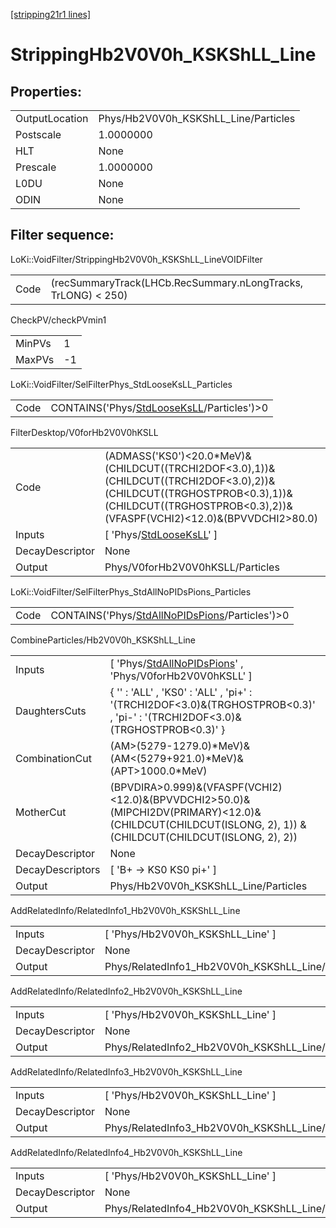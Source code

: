 [[stripping21r1 lines]](./stripping21r1-index)

# StrippingHb2V0V0h_KSKShLL_Line

## Properties:

|                |                                      |
|----------------|--------------------------------------|
| OutputLocation | Phys/Hb2V0V0h_KSKShLL_Line/Particles |
| Postscale      | 1.0000000                            |
| HLT            | None                                 |
| Prescale       | 1.0000000                            |
| L0DU           | None                                 |
| ODIN           | None                                 |

## Filter sequence:

LoKi::VoidFilter/StrippingHb2V0V0h_KSKShLL_LineVOIDFilter

|      |                                                               |
|------|---------------------------------------------------------------|
| Code | (recSummaryTrack(LHCb.RecSummary.nLongTracks, TrLONG) \< 250) |

CheckPV/checkPVmin1

|        |     |
|--------|-----|
| MinPVs | 1   |
| MaxPVs | -1  |

LoKi::VoidFilter/SelFilterPhys_StdLooseKsLL_Particles

|      |                                                                                            |
|------|--------------------------------------------------------------------------------------------|
| Code | CONTAINS('Phys/[StdLooseKsLL](./stripping21r1-commonparticles-stdlooseksll)/Particles')\>0 |

FilterDesktop/V0forHb2V0V0hKSLL

|                 |                                                                                                                                                                                                    |
|-----------------|----------------------------------------------------------------------------------------------------------------------------------------------------------------------------------------------------|
| Code            | (ADMASS('KS0')\<20.0\*MeV)&(CHILDCUT((TRCHI2DOF\<3.0),1))&(CHILDCUT((TRCHI2DOF\<3.0),2))&(CHILDCUT((TRGHOSTPROB\<0.3),1))&(CHILDCUT((TRGHOSTPROB\<0.3),2))&(VFASPF(VCHI2)\<12.0)&(BPVVDCHI2\>80.0) |
| Inputs          | [ 'Phys/[StdLooseKsLL](./stripping21r1-commonparticles-stdlooseksll)' ]                                                                                                                          |
| DecayDescriptor | None                                                                                                                                                                                               |
| Output          | Phys/V0forHb2V0V0hKSLL/Particles                                                                                                                                                                   |

LoKi::VoidFilter/SelFilterPhys_StdAllNoPIDsPions_Particles

|      |                                                                                                      |
|------|------------------------------------------------------------------------------------------------------|
| Code | CONTAINS('Phys/[StdAllNoPIDsPions](./stripping21r1-commonparticles-stdallnopidspions)/Particles')\>0 |

CombineParticles/Hb2V0V0h_KSKShLL_Line

|                  |                                                                                                                                                              |
|------------------|--------------------------------------------------------------------------------------------------------------------------------------------------------------|
| Inputs           | [ 'Phys/[StdAllNoPIDsPions](./stripping21r1-commonparticles-stdallnopidspions)' , 'Phys/V0forHb2V0V0hKSLL' ]                                               |
| DaughtersCuts    | { '' : 'ALL' , 'KS0' : 'ALL' , 'pi+' : '(TRCHI2DOF\<3.0)&(TRGHOSTPROB\<0.3)' , 'pi-' : '(TRCHI2DOF\<3.0)&(TRGHOSTPROB\<0.3)' }                               |
| CombinationCut   | (AM\>(5279-1279.0)\*MeV)&(AM\<(5279+921.0)\*MeV)&(APT\>1000.0\*MeV)                                                                                          |
| MotherCut        | (BPVDIRA\>0.999)&(VFASPF(VCHI2)\<12.0)&(BPVVDCHI2\>50.0)&(MIPCHI2DV(PRIMARY)\<12.0)& (CHILDCUT(CHILDCUT(ISLONG, 2), 1)) & (CHILDCUT(CHILDCUT(ISLONG, 2), 2)) |
| DecayDescriptor  | None                                                                                                                                                         |
| DecayDescriptors | [ 'B+ -\> KS0 KS0 pi+' ]                                                                                                                                   |
| Output           | Phys/Hb2V0V0h_KSKShLL_Line/Particles                                                                                                                         |

AddRelatedInfo/RelatedInfo1_Hb2V0V0h_KSKShLL_Line

|                 |                                                   |
|-----------------|---------------------------------------------------|
| Inputs          | [ 'Phys/Hb2V0V0h_KSKShLL_Line' ]                |
| DecayDescriptor | None                                              |
| Output          | Phys/RelatedInfo1_Hb2V0V0h_KSKShLL_Line/Particles |

AddRelatedInfo/RelatedInfo2_Hb2V0V0h_KSKShLL_Line

|                 |                                                   |
|-----------------|---------------------------------------------------|
| Inputs          | [ 'Phys/Hb2V0V0h_KSKShLL_Line' ]                |
| DecayDescriptor | None                                              |
| Output          | Phys/RelatedInfo2_Hb2V0V0h_KSKShLL_Line/Particles |

AddRelatedInfo/RelatedInfo3_Hb2V0V0h_KSKShLL_Line

|                 |                                                   |
|-----------------|---------------------------------------------------|
| Inputs          | [ 'Phys/Hb2V0V0h_KSKShLL_Line' ]                |
| DecayDescriptor | None                                              |
| Output          | Phys/RelatedInfo3_Hb2V0V0h_KSKShLL_Line/Particles |

AddRelatedInfo/RelatedInfo4_Hb2V0V0h_KSKShLL_Line

|                 |                                                   |
|-----------------|---------------------------------------------------|
| Inputs          | [ 'Phys/Hb2V0V0h_KSKShLL_Line' ]                |
| DecayDescriptor | None                                              |
| Output          | Phys/RelatedInfo4_Hb2V0V0h_KSKShLL_Line/Particles |
